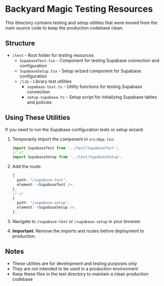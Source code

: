 # Backyard Magic Testing Resources

This directory contains testing and setup utilities that were moved from the main source code to keep the production codebase clean.

## Structure

- `/test` - Root folder for testing resources
  - `SupabaseTest.tsx` - Component for testing Supabase connection and configuration
  - `SupabaseSetup.tsx` - Setup wizard component for Supabase configuration
  - `/lib` - Library test utilities
    - `supabase-test.ts` - Utility functions for testing Supabase connection
    - `setup-supabase.ts` - Setup script for initializing Supabase tables and policies

## Using These Utilities

If you need to run the Supabase configuration tests or setup wizard:

1. Temporarily import the component in `src/App.tsx`:
   ```typescript
   import SupabaseTest from '../test/SupabaseTest';
   // or
   import SupabaseSetup from '../test/SupabaseSetup';
   ```

2. Add the route:
   ```typescript
   {
     path: "/supabase-test",
     element: <SupabaseTest />,
   },
   // or
   {
     path: "/supabase-setup",
     element: <SupabaseSetup />,
   },
   ```

3. Navigate to `/supabase-test` or `/supabase-setup` in your browser.

4. **Important**: Remove the imports and routes before deployment to production.

## Notes

- These utilities are for development and testing purposes only
- They are not intended to be used in a production environment
- Keep these files in the test directory to maintain a clean production codebase 